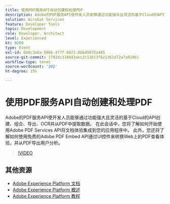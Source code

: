 ```yaml
---
title: 使用PDF服务API自动创建和处理PDF
description: Adobe的PDF服务API使开发人员能够通过功能强大且灵活的基于Cloud的API创建、组合、导出、OCR并从PDF中提取数据。 在此会话中，您将了解如何开始使用Adobe PDF Services API将文档体验集成到您的应用程序中。 此外，您还将了解如何使用免费的Adobe PDF Embed API通过UI控件来转换Web上的PDF查看体验，并从PDF导出用户分析。
solution: Acrobat Services
feature: Developer Tools
topic: Development
role: Developer, Architect
level: Experienced
kt: 9209
type: Event
exl-id: 6b0c3a6a-500b-4f7f-8872-0b6d9035a485
source-git-commit: 1792dc318643aec2c12613f621361d72a7a918b1
workflow-type: tm+mt
source-wordcount: '202'
ht-degree: 15%

---
```


# 使用PDF服务API自动创建和处理PDF

Adobe的PDF服务API使开发人员能够通过功能强大且灵活的基于Cloud的API创建、组合、导出、OCR并从PDF中提取数据。 在此会话中，您将了解如何开始使用Adobe PDF Services API将文档体验集成到您的应用程序中。 此外，您还将了解如何使用免费的Adobe PDF Embed API通过UI控件来转换Web上的PDF查看体验，并从PDF导出用户分析。

>[!VIDEO](https://video.tv.adobe.com/v/338039/?quality=12&learn=on&hidetitle=true)

## 其他资源

- [Adobe Experience Platform 文档](https://experienceleague.adobe.com/docs/experience-platform.html)
- [Adobe Experience Platform 概述](https://experienceleague.adobe.com/docs/experience-platform/landing/home.html?lang=zh-Hans)
- [Adobe Experience Platform 教程](https://experienceleague.adobe.com/docs/platform-learn/tutorials/overview.html?lang=en)
